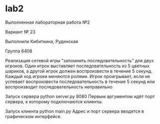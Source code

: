 # lab2
Выполненная лабораторная работа №2

Вариант № 23

Выполнили Кибиткина, Рудинская

Группа 6408

Реализация сетевой игры "запомнить последовательность" для двух игроков.
Один игрок выставляет последовательность из 5 цветных шариков, а другой игрок должен воспроизвести в течение 5 секунд.
Каждый ход игроки меняются ролями. Игрок проигрывает, если не успевает воспроизвести последовательность в течение 5 секунд или воспроизводит последовательность неправильно

Запуск сервера
python server.py 8080
Первым аргументом идёт порт сервера, к которому подключаются клиенты.

Запуск клиента
python main.py
Адрес и порт сервера вводятся в графическом интерфейсе.
